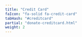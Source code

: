```yaml
---
title: "Credit Card"
faIcon: "fa-solid fa-credit-card"
tabHash: "#creditcard"
partial: "donate-creditcard.html"
weight: 2
---
```

